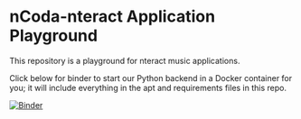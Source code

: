 # nCoda-nteract Application Playground

This repository is a playground for nteract music applications.

Click below for binder to start our Python backend in a Docker container for you; it will include everything in the apt and requirements files in this repo.

[![Binder](https://mybinder.org/badge.svg)](https://mybinder.org/v2/gh/nCoda/nteractExperiment/master)

